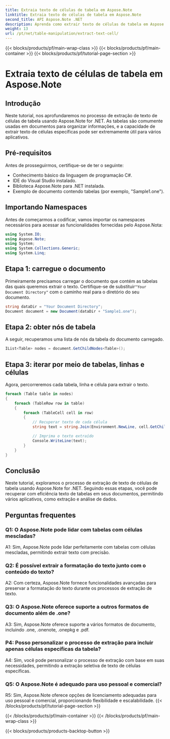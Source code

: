 ```yaml
---
title: Extraia texto de células de tabela em Aspose.Note
linktitle: Extraia texto de células de tabela em Aspose.Note
second_title: API Aspose.Note .NET
description: Aprenda como extrair texto de células de tabela em Aspose.Note for .NET. Aprimore seus recursos de processamento de documentos sem esforço.
weight: 13
url: /pt/net/table-manipulation/extract-text-cell/
---
```


{{< blocks/products/pf/main-wrap-class >}}
{{< blocks/products/pf/main-container >}}
{{< blocks/products/pf/tutorial-page-section >}}

# Extraia texto de células de tabela em Aspose.Note

## Introdução

Neste tutorial, nos aprofundaremos no processo de extração de texto de células de tabela usando Aspose.Note for .NET. As tabelas são comumente usadas em documentos para organizar informações, e a capacidade de extrair texto de células específicas pode ser extremamente útil para vários aplicativos.

## Pré-requisitos

Antes de prosseguirmos, certifique-se de ter o seguinte:

- Conhecimento básico da linguagem de programação C#.
- IDE do Visual Studio instalado.
- Biblioteca Aspose.Note para .NET instalada.
- Exemplo de documento contendo tabelas (por exemplo, "Sample1.one").

## Importando Namespaces

Antes de começarmos a codificar, vamos importar os namespaces necessários para acessar as funcionalidades fornecidas pelo Aspose.Nota:

```csharp
using System.IO;
using Aspose.Note;
using System;
using System.Collections.Generic;
using System.Linq;
```

## Etapa 1: carregue o documento

 Primeiramente precisamos carregar o documento que contém as tabelas das quais queremos extrair o texto. Certifique-se de substituir`"Your Document Directory"` com o caminho real para o diretório do seu documento.

```csharp
string dataDir = "Your Document Directory";
Document document = new Document(dataDir + "Sample1.one");
```

## Etapa 2: obter nós de tabela

A seguir, recuperamos uma lista de nós da tabela do documento carregado.

```csharp
IList<Table> nodes = document.GetChildNodes<Table>();
```

## Etapa 3: iterar por meio de tabelas, linhas e células

Agora, percorreremos cada tabela, linha e célula para extrair o texto.

```csharp
foreach (Table table in nodes)
{
    foreach (TableRow row in table)
    {
        foreach (TableCell cell in row)
        {
            // Recuperar texto de cada célula
            string text = string.Join(Environment.NewLine, cell.GetChildNodes<RichText>().Select(e => e.Text)) + Environment.NewLine;

            // Imprima o texto extraído
            Console.WriteLine(text);
        }
    }
}
```

## Conclusão

Neste tutorial, exploramos o processo de extração de texto de células de tabela usando Aspose.Note for .NET. Seguindo essas etapas, você pode recuperar com eficiência texto de tabelas em seus documentos, permitindo vários aplicativos, como extração e análise de dados.

## Perguntas frequentes

### Q1: O Aspose.Note pode lidar com tabelas com células mescladas?

A1: Sim, Aspose.Note pode lidar perfeitamente com tabelas com células mescladas, permitindo extrair texto com precisão.

### Q2: É possível extrair a formatação do texto junto com o conteúdo do texto?

A2: Com certeza, Aspose.Note fornece funcionalidades avançadas para preservar a formatação do texto durante os processos de extração de texto.

### Q3: O Aspose.Note oferece suporte a outros formatos de documento além de .one?

A3: Sim, Aspose.Note oferece suporte a vários formatos de documento, incluindo .one, .onenote, .onepkg e .pdf.

### P4: Posso personalizar o processo de extração para incluir apenas células específicas da tabela?

A4: Sim, você pode personalizar o processo de extração com base em suas necessidades, permitindo a extração seletiva de texto de células específicas.

### Q5: O Aspose.Note é adequado para uso pessoal e comercial?

R5: Sim, Aspose.Note oferece opções de licenciamento adequadas para uso pessoal e comercial, proporcionando flexibilidade e escalabilidade.
{{< /blocks/products/pf/tutorial-page-section >}}

{{< /blocks/products/pf/main-container >}}
{{< /blocks/products/pf/main-wrap-class >}}

{{< blocks/products/products-backtop-button >}}
